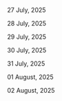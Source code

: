 27 July, 2025

28 July, 2025

29 July, 2025

30 July, 2025

31 July, 2025

01 August, 2025

02 August, 2025